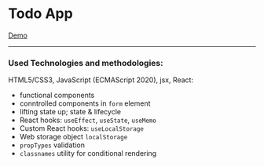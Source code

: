# Todo App

[Demo](https://tamara-ostapets.github.io/todo-app/)

---

### Used Technologies and methodologies:

HTML5/CSS3, JavaScript (ECMAScript 2020), jsx, React:
  * functional components
  * conntrolled components in `form` element
  * lifting state up; state & lifecycle
  * React hooks: `useEffect`, `useState`, `useMemo`
  * Custom React hooks: `useLocalStorage`
  * Web storage object `localStorage`
  * `propTypes` validation
  * `classnames` utility for conditional rendering